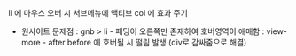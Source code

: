 li 에 마우스 오버 시 
서브메뉴에 액티브
col 에 효과 주기

- 원사이트 문제점
    : gnb > li
        - 패딩이 오른쪽만 존재하여 호버영역이 애매함
    : view-more
        - after before 에 호버될 시 떨림 발생 
            (div로 감싸줌으로 해결)